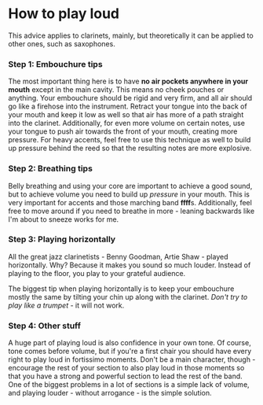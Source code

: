# How to play loud

This advice applies to clarinets, mainly, but theoretically it can be applied to other ones, such as saxophones.

### Step 1: Embouchure tips

The most important thing here is to have **no air pockets anywhere in your mouth** except in the main cavity. This means no cheek pouches or anything. Your embouchure should be rigid and very firm, and all air should go like a firehose into the instrument. Retract your tongue into the back of your mouth and keep it low as well so that air has more of a path straight into the clarinet. Additionally, for even more volume on certain notes, use your tongue to push air towards the front of your mouth, creating more pressure. For heavy accents, feel free to use this technique as well to build up pressure behind the reed so that the resulting notes are more explosive.

### Step 2: Breathing tips

Belly breathing and using your core are important to achieve a good sound, but to achieve volume you need to build up *pressure* in your mouth. This is very important for accents and those marching band **ffff**s. Additionally, feel free to move around if you need to breathe in more - leaning backwards like I'm about to sneeze works for me.

### Step 3: Playing horizontally

All the great jazz clarinetists - Benny Goodman, Artie Shaw - played horizontally. Why? Because it makes you sound so much louder. Instead of playing to the floor, you play to your grateful audience.

The biggest tip when playing horizontally is to keep your embouchure mostly the same by tilting your chin up along with the clarinet. *Don't try to play like a trumpet* - it will not work. 

### Step 4: Other stuff

A huge part of playing loud is also confidence in your own tone. Of course, tone comes before volume, but if you're a first chair you should have every right to play loud in fortissimo moments. Don't be a main character, though - encourage the rest of your section to also play loud in those moments so that you have a strong and powerful section to lead the rest of the band. One of the biggest problems in a lot of sections is a simple lack of volume, and playing louder - without arrogance - is the simple solution. 
